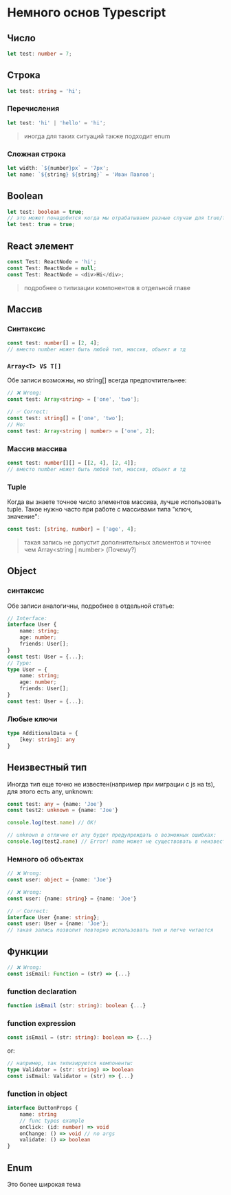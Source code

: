 # Немного основ Typescript

## Число
```ts
let test: number = 7;
```

## Строка
```ts
let test: string = 'hi';
```

### Перечисления
```ts
let test: 'hi' | 'hello' = 'hi';
```
> иногда для таких ситуаций также подходит enum

### Сложная строка
```ts
let width: `${number}px` = '7px';
let name: `${string} ${string}` = 'Иван Павлов';

```

## Boolean
```ts
let test: boolean = true;
// это может понадобится когда мы отрабатываем разные случаи для true/false:
let test: true = true; 
```

## React элемент
```ts
const Test: ReactNode = 'hi';
const Test: ReactNode = null;
const Test: ReactNode = <div>Hi</div>;
```
> подробнее о типизации компонентов в отдельной главе


## Массив

### Синтаксис
```ts
const test: number[] = [2, 4];
// вместо number может быть любой тип, массив, объект и тд
```

### ```Array<T> VS T[]```

Обе записи возможны, но string[] всегда предпочтительнее:

```ts
// ❌ Wrong:
const test: Array<string> = ['one', 'two']; 

// ✅ Correct:
const test: string[] = ['one', 'two']; 
// Но:
const test: Array<string | number> = ['one', 2]; 
```

### Массив массива

```ts
const test: number[][] = [[2, 4], [2, 4]];
// вместо number может быть любой тип, массив, объект и тд
```

### Tuple 

Когда вы знаете точное число элементов массива, лучше использовать tuple. Такое нужно часто при работе с массивами типа "ключ, значение":

```ts
const test: [string, number] = ['age', 4]; 
```
> такая запись не допустит дополнительных элементов и точнее чем Array<string | number> (Почему?)

## Object

### синтаксис

Обе записи аналогичны, подробнее в отдельной статье:

```ts
// Interface:
interface User {
    name: string;
    age: number;
    friends: User[];
}
const test: User = {...};
// Type:
type User = {
    name: string;
    age: number;
    friends: User[];
}
const test: User = {...};

```

### Любые ключи

```ts
type AdditionalData = {
    [key: string]: any
}
```

## Неизвестный тип

Иногда тип еще точно не известен(например при миграции с js на ts), для этого есть any, unknown:
```ts
const test: any = {name: 'Joe'}
const test2: unknown = {name: 'Joe'}

console.log(test.name) // OK! 

// unknown в отличие от any будет предупреждать о возможных ошибках:
console.log(test2.name) // Error! name может не существовать в неизвестном типе test2

```

### Немного об объектах

```ts
// ❌ Wrong:
const user: object = {name: 'Joe'}

// ❌ Wrong:
const user: {name: string} = {name: 'Joe'}

// ✅ Correct:
interface User {name: string};
const user: User = {name: 'Joe'};
// такая запись позволит повторно использовать тип и легче читается
```

## Функции
```ts
// ❌ Wrong:
const isEmail: Function = (str) => {...}
```

### function declaration
```ts
function isEmail (str: string): boolean {...}
```

### function expression
```ts
const isEmail = (str: string): boolean => {...}
```
or:
```ts
// например, так типизируются компоненты:
type Validator = (str: string) => boolean
const isEmail: Validator = (str) => {...}
```
### function in object
```ts
interface ButtonProps {
    name: string
    // func types example
    onClick: (id: number) => void
    onChange: () => void // no args
    validate: () => boolean 
}
```

## Enum

Это более широкая тема

